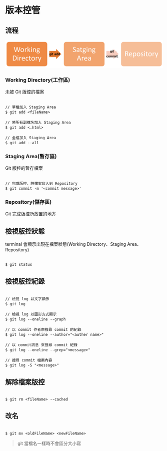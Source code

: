 # 版本控管

## 流程

![Status](/images/Status.png)

### Working Directory(工作區)

未被 Git 版控的檔案

```

// 單檔加入 Staging Area
$ git add <fileName>

// 將所有副檔名加入 Staging Area
$ git add <.html>

// 全檔加入 Staging Area
$ git add --all

```

### Staging Area(暫存區)

Git 版控的暫存檔案

```

// 完成版控，將檔案寫入到 Repository
$ git commit -m '<commit message>'

```

### Repository(儲存區)

Git 完成版控所放置的地方

## 檢視版控狀態

terminal 會顯示出現在檔案狀態(Working Directory、Staging Area、Repository)

```

$ git status

```

## 檢視版控紀錄

```

// 檢視 log 以文字顯示
$ git log

// 檢視 log 以圖形方式顯示
$ git log --oneline --graph

// 以 commit 作者來搜尋 commit 的紀錄
$ git log --oneline --author="<auther name>"

// 以 commit訊息 來搜尋 commit 紀錄
$ git log --oneline --grep="<message>"

// 搜尋 commit 檔案內容
$ git log -S "<message>"

```

## 解除檔案版控

```

$ git rm <fileName> --cached

```

## 改名

```

$ git mv <oldFileName> <newFileName>

```

> git 當檔名一樣時不會區分大小寫
